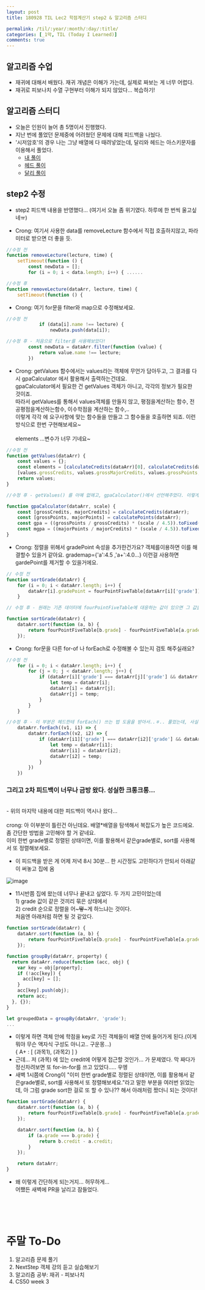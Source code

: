 ```yaml
---
layout: post
title: 180928 TIL Lec2 학점계산기 step2 & 알고리즘 스터디

permalink: /til/:year/:month/:day/:title/
categories: [_1막, TIL (Today I Learned)]
comments: true
---
```


## 알고리즘 수업
- 재귀에 대해서 배웠다. 재귀 개념은 이해가 가는데, 실제로 짜보는 게 너무 어렵다.
- 재귀로 피보나치 수열 구현부터 이해가 되지 않았다... 복습하기! 

## 알고리즘 스터디
- 오늘은 인원이 늘어 총 5명이서 진행했다. 
- 지난 번에 풀었던 문제중에 어려웠던 문제에 대해 피드백을 나눴다. 
- '시저암호'의 경우 나는 그냥 배열에 다 때려넣었는데, 달리와 헤드는 아스키문자를 이용해서 풀었다. <br>
    - [내 풀이](https://gist.github.com/developersoom/70894f94a6e711a8ed11f9794a4dcf8b) <br>
    -  [헤드 풀이](https://gist.github.com/HTMLhead/ad066b88fed7085d28f4adc5f070141a)<br>
    - [달리 풀이](https://gist.github.com/amorfati0310/e27f175658cec604434d241bef2d4eb2)

## step2 수정
- step2 피드백 내용을 반영했다... (여기서 오늘 좀 위기였다. 하루에 한 번씩 울고싶네ㅠ)

* Crong: 여기서 사용한 data를 removeLecture 함수에서 직접 호출하지않고, 파라미터로 받으면 더 좋을 듯.

```javascript
//수정 전
function removeLecture(lecture, time) {
    setTimeout(function () {
        const newData = [];
        for (i = 0; i < data.length; i++) { ......

//수정 후
function removeLecture(dataArr, lecture, time) {
    setTimeout(function () {
```

* Crong: 여기 for문을 filter와 map으로 수정해보세요.

```javascript
//수정 전
            if (data[i].name !== lecture) {
                newData.push(data[i]);

//수정 후 - 처음으로 filter를 사용해보았다! 
        const newData = dataArr.filter(function (value) {
            return value.name !== lecture;
        })
```

* Crong: getValues 함수에서는 values라는 객체에 무언가 담아두고, 그 결과를 다시 gpaCalculator 에서 활용해서 출력하는건데요.<br> 
gpaCalculator에서 필요한 건 getValues 객체가 아니고, 각각의 정보가 필요한 것이죠.<br>
따라서 getValues를 통해서 values객체를 만들지 않고, 평점을계산하는 함수, 전공평점을계산하는함수, 이수학점을 계산하는 함수,..<br>
이렇게 각각 에 요구사항에 맞는 함수들을 만들고 그 함수들을 호출하면 되죠. 이런방식으로 한번 구현해보세요~
<br><br>
elements ...변수가 너무 기네요~

```javascript
//수정 전
function getValues(dataArr) {
    const values = {};
    const elements = [calculateCredits(dataArr)[0], calculateCredits(dataArr)[1], calculatePoints(dataArr)[0], calculatePoints(dataArr)[1], parseFloat((calculatePoints(dataArr)[0] / calculateCredits(dataArr)[0]).toFixed(2)), parseFloat((calculatePoints(dataArr)[1] / calculateCredits(dataArr)[1]).toFixed(2))];
    [values.grossCredits, values.grossMajorCredits, values.grossPoints, values.grossMajorPoints, values.gpa, values.mgpa] = elements;
    return values;
}

//수정 후 - getValues() 를 아예 없애고, gpaCalculator()에서 선언해주었다. 이렇게 해야 나중에 알아보기도 쉽고 디버깅에도 적절하다고..  확실히 변수명으로 무슨 값인지 알 수 있으니 좋다. 

function gpaCalculator(dataArr, scale) {
    const [grossCredits, majorCredits] = calculateCredits(dataArr);
    const [grossPoints, majorPoints] = calculatePoints(dataArr);
    const gpa = ((grossPoints / grossCredits) * (scale / 4.5)).toFixed(2);
    const mgpa = ((majorPoints / majorCredits) * (scale / 4.5)).toFixed(2);
}
```

* Crong: 정렬을 위해서 gradePoint 속성을 추가한건가요? 객체를이용하면 이를 해결할수 있을거 같아요.
grademap={'a':4.5 ,'a+':4.0...} 이런걸 사용하면 gardePoint를 제거할 수 있을거에요.

```javascript
// 수정 전
function sortGrade(dataArr) {
    for (i = 0; i < dataArr.length; i++) {
        dataArr[i].gradePoint = fourPointFiveTable[dataArr[i]['grade']];
    }

// 수정 후 - 원래는 기존 데이터에 fourPointFiveTable에 대응하는 값이 있으면 그 값을 gradePoint에 넣도록 했는데, 아래처럼 바로 값을 가져와서 크기 비교를 하도록 수정하였다. 

function sortGrade(dataArr) {
    dataArr.sort(function (a, b) {
        return fourPointFiveTable[b.grade] - fourPointFiveTable[a.grade];
    });
```

* Crong: for문을 다른 for-of 나 forEach로 수정해볼 수 있는지 검토 해주실래요?

```javascript
//수정 전
    for (i = 0; i < dataArr.length; i++) {
        for (j = 0; j < dataArr.length; j++) {
            if (dataArr[i]['grade'] === dataArr[j]['grade'] && dataArr[i]['credit'] > dataArr[j]['credit']) {
                let temp = dataArr[i];
                dataArr[i] = dataArr[j];
                dataArr[j] = temp;
            }
        }
    }

//수정 후 - 이 부분은 헤드한테 forEach() 쓰는 법 도움을 받아서..ㅎ.. 풀었는데, 사실 이 전이랑 복잡도가 똑같은데 굳이 이렇게 해야되나 싶었지만 해봄... 
    dataArr.forEach((v1, i1) => {
        dataArr.forEach((v2, i2) => {
            if (dataArr[i1]['grade'] === dataArr[i2]['grade'] && dataArr[i1]['credit'] > dataArr[i2]['credit']) {
                let temp = dataArr[i1];
                dataArr[i1] = dataArr[i2];
                dataArr[i2] = temp;
            }
        })
    })
```

### 그리고 2차 피드백이 너무나 금방 왔다. 성실한 크롱크롱...
<br>
- 위의 마지막 내용에 대한 피드백이 역시나 왔다... <br><br>
crong: 아 이부분이 틀린건 아닌데요. 배열*배열을 탐색해서 복잡도가 높은 코드에요.<br>
좀 간단한 방법을 고민해야 할 거 같네요.<br>
이미 한번 grade별로 정렬된 상태이면, 이를 활용해서 같은grade별로, sort를 사용해서 또 정렬해보세요.

- 이 피드백을 받은 게 어제 저녁 8시 30분... 한 시간정도 고민하다가 안되서 아래같이 써놓고 집에 옴 

![image](https://user-images.githubusercontent.com/40848630/46215968-8b47d580-c379-11e8-8619-bebe2250f3ec.png)


- 11시반쯤 집에 왔는데 너무나 끝내고 싶었다. 두 가지 고민이었는데 
<br> 1) grade 값이 같은 것끼리 묶은 상태에서 
<br> 2) credit 순으로 정렬을 어~~~떻~~~게 하느냐는 것이다.
<br> 처음엔 아래처럼 하면 될 것 같았다.

```javascript
function sortGrade(dataArr) {
    dataArr.sort(function (a, b) {
        return fourPointFiveTable[b.grade] - fourPointFiveTable[a.grade];
    });

function groupBy(dataArr, property) {
  return dataArr.reduce(function (acc, obj) {
    var key = obj[property];
    if (!acc[key]) {
      acc[key] = [];
    }
    acc[key].push(obj);
    return acc;
  }, {});
}

let groupedData = groupBy(dataArr, 'grade');
...
```

- 이렇게 하면 객체 안에 학점을 key로 가진 객체들이 배열 안에 들어가게 된다.(이게 뭐야 무슨 액자식 구성도 아니고.. 구운몽...) <br>
{ A+ : [ (과목1), (과목2) ] }
- 근데... 저 (과목) 에 있는 credit에 어떻게 접근할 것인가... 가 문제였다. 막 짜다가 정신차려보면 또 for-in-for를 쓰고 있었다..... 우엥 
- 새벽 1시쯤에 Crong이 "이미 한번 grade별로 정렬된 상태이면, 이를 활용해서 같은grade별로, sort를 사용해서 또 정렬해보세요."라고 말한 부분을 여러번 읽었는데, 아 그럼 grade sort한 걸로 또 할 수 있나?? 해서 아래처럼 짰더니 되는 것이다! 

```javascript
function sortGrade(dataArr) {
    dataArr.sort(function (a, b) {
        return fourPointFiveTable[b.grade] - fourPointFiveTable[a.grade];
    });

    dataArr.sort(function (a, b) {
        if (a.grade === b.grade) {
            return b.credit - a.credit;
        }
    });

    return dataArr;
}
```

- 왜 이렇게 간단하게 되는거지... 허무하게... <br> 어쨌든 새벽에 PR을 날리고 잠들었다.

<br>
<br>
<br>


# 주말 To-Do
1. 알고리즘 문제 풀기
2. NextStep 객체 강의 듣고 실습해보기
3. 알고리즘 공부: 재귀 - 피보나치
4. CS50 week 3
